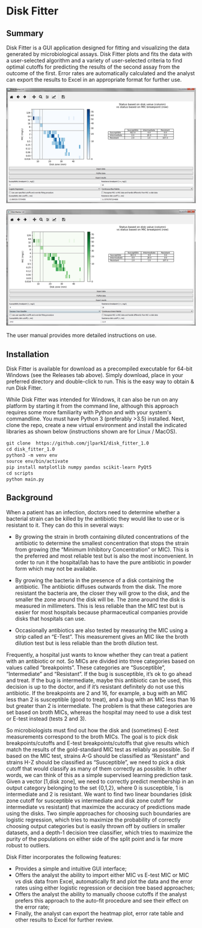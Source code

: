 # Disk Fitter

## Summary

Disk Fitter is a GUI application designed for fitting and visualizing the data generated by microbiological
assays. Disk Fitter plots and fits the data with a user-selected algorithm and a variety of user-selected criteria
to find optimal cutoffs for predicting the results of the second assay from the outcome of the first. Error rates are
automatically calculated and the analyst can export the results to Excel in an appropriate format for further use.

![screenshot1](/screenshots/disk_masher_screenshot.png)

![screenshot2](/screenshots/disk_masher_screenshot_2.png)


The user manual provides more detailed instructions on use.


## Installation

Disk Fitter is available for download as a precompiled executable for 64-bit Windows (see the Releases tab above). 
Simply download, place in your preferred directory and double-click to run. This is the easy way to obtain & run 
Disk Fitter.

While Disk Fitter was intended for Windows, it can also be run on any platform by starting it from the command line,
although this approach requires some more familiarity with Python and with your system's commandline.
You must have Python 3 (preferably >3.5) installed. Next, clone the repo, create a new virtual environment and
install the indicated libraries as shown below (instructions shown are for Linux / MacOS).

```
git clone  https://github.com/jlparkI/disk_fitter_1.0
cd disk_fitter_1.0
python3 -m venv env
source env/bin/activate
pip install matplotlib numpy pandas scikit-learn PyQt5
cd scripts
python main.py
```

## Background

When a patient has an infection, doctors need to determine whether a bacterial strain can be killed by the antibiotic they would like to use or is resistant to it. They can do this in several ways:

+ By growing the strain in broth containing diluted concentrations of the antibiotic to determine the smallest concentration that stops the strain from growing (the “Minimum Inhibitory Concentration” or MIC). This is the preferred and most reliable test but is also the most inconvenient. In order to run it the hospital/lab has to have the pure antibiotic in powder form which may not be available.

+ By growing the bacteria in the presence of a disk containing the antibiotic. The antibiotic diffuses outwards from the disk. The more resistant the bacteria are, the closer they will grow to the disk, and the smaller the zone around the disk will be. The zone around the disk is measured in millimeters. This is less reliable than the MIC test but is easier for most hospitals because pharmaceutical companies provide disks that hospitals can use.

+ Occasionally antibiotics are also tested by measuring the MIC using a strip called an “E-Test”. This measurement gives an MIC like the broth dilution test but is less reliable than the broth dilution test.

Frequently, a hospital just wants to know whether they can treat a patient with an antibiotic or not. So MICs are divided into three categories based on values called “breakpoints”. These categories are “Susceptible”, “Intermediate” and “Resistant”. If the bug is susceptible, it’s ok to go ahead and treat. If the bug is intermediate, maybe this antibiotic can be used, this decision is up to the doctor, and if it’s resistant definitely do not use this antibiotic. If the breakpoints are 2 and 16, for example, a bug with an MIC less than 2 is susceptible (good to treat), and a bug with an MIC less than 16 but greater than 2 is intermediate. The problem is that these categories are set based on broth MICs, whereas the hospital may need to use a disk test or E-test instead (tests 2 and 3). 

So microbiologists must find out how the disk and (sometimes) E-test measurements correspond to the broth MICs. The goal is to pick disk breakpoints/cutoffs and E-test breakpoints/cutoffs that give results which match the results of the gold-standard MIC test as reliably as possible. So if based on the MIC test, strains A-G should be classified as “Resistant” and strains H-Z should be classified as “Susceptible”, we need to pick a disk cutoff that would classify as many of them correctly as possible. 
In other words, we can think of this as a simple supervised learning prediction task. Given a vector [1,disk zone], we need to correctly predict membership in an output category belonging to the set {0,1,2}, where 0 is susceptible, 1 is intermediate and 2 is resistant. We want to find two linear boundaries (disk zone cutoff for susceptible vs intermediate and disk zone cutoff for intermediate vs resistant) that maximize the accuracy of predictions made using the disks. Two simple approaches for choosing such boundaries are logistic regression, which tries to maximize the probability of correctly choosing output categories but is easily thrown off by outliers in smaller datasets, and a depth-1 decision tree classifier, which tries to maximize the purity of the populations on either side of the split point and is far more robust to outliers.

Disk Fitter incorporates the following features:

+ Provides a simple and intuitive GUI interface;
+ Offers the analyst the ability to import either MIC vs E-test MIC or MIC vs disk data from Excel, automatically fit and plot the data and the error rates using either logistic regression or decision tree based approaches;
+ Offers the analyst the ability to manually choose cutoffs if the analyst prefers this approach to the auto-fit procedure and see their effect on the error rate;
+ Finally, the analyst can export the heatmap plot, error rate table and other results to Excel for further review.
